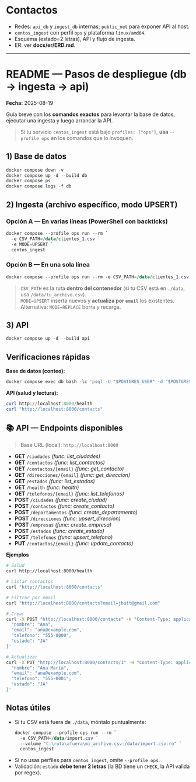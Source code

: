 # Contactos

- Redes: `api_db` y `ingest_db` internas; `public_net` para exponer API al host.
- `centos_ingest` con perfil `ops` y plataforma `linux/amd64`.
- Esquema (estado=2 letras), API y flujo de ingesta.
- ER: ver **docs/er/ERD.md**.

---

# README — Pasos de despliegue (db → ingesta → api)

**Fecha:** 2025-08-19

Guía breve con los **comandos exactos** para levantar la base de datos, ejecutar una ingesta y luego arrancar la API.

> Si tu servicio `centos_ingest` está bajo `profiles: ["ops"]`, **usa** `--profile ops` en los comandos que lo invoquen.

## 1) Base de datos
```powershell
docker compose down -v
docker compose up -d --build db
docker compose ps
docker compose logs -f db
```

## 2) Ingesta (archivo específico, modo UPSERT)
### Opción A — En varias líneas (PowerShell con backticks)
```powershell
docker compose --profile ops run --rm `
  -e CSV_PATH=/data/clientes_1.csv `
  -e MODE=UPSERT `
  centos_ingest
```
### Opción B — En una sola línea
```powershell
docker compose --profile ops run --rm -e CSV_PATH=/data/clientes_1.csv -e MODE=UPSERT centos_ingest
```
> `CSV_PATH` es la ruta **dentro del contenedor** (si tu CSV está en `./data`, usa `/data/tu_archivo.csv`).  
> `MODE=UPSERT` inserta nuevos y **actualiza por `email`** los existentes. Alternativa: `MODE=REPLACE` borra y recarga.

## 3) API
```powershell
docker compose up -d --build api
```

## Verificaciones rápidas

**Base de datos (conteo):**
```powershell
docker compose exec db bash -lc 'psql -U "$POSTGRES_USER" -d "$POSTGRES_DB" -c "SELECT COUNT(*) AS contactos FROM public.contacto;"'
```

**API (salud y lectura):**
```powershell
curl http://localhost:8000/health
curl "http://localhost:8000/contacts"
```

## 📚 API — Endpoints disponibles

> Base URL (local): `http://localhost:8000`

- **GET** `/ciudades`  _(func: list_ciudades)_
- **GET** `/contactos`  _(func: list_contactos)_
- **GET** `/contactos/{email}`  _(func: get_contacto)_
- **GET** `/direcciones/{email}`  _(func: get_direccion)_
- **GET** `/estados`  _(func: list_estados)_
- **GET** `/health`  _(func: health)_
- **GET** `/telefonos/{email}`  _(func: list_telefonos)_
- **POST** `/ciudades`  _(func: create_ciudad)_
- **POST** `/contactos`  _(func: create_contacto)_
- **POST** `/departamentos`  _(func: create_departamento)_
- **POST** `/direcciones`  _(func: upsert_direccion)_
- **POST** `/empresas`  _(func: create_empresa)_
- **POST** `/estados`  _(func: create_estado)_
- **POST** `/telefonos`  _(func: upsert_telefono)_
- **PUT** `/contactos/{email}`  _(func: update_contacto)_

**Ejemplos**
```bash
# Salud
curl http://localhost:8000/health

# Listar contactos
curl "http://localhost:8000/contacts"

# Filtrar por email
curl "http://localhost:8000/contacts?email=jbutt@gmail.com"

# Crear
curl -X POST "http://localhost:8000/contacts" -H "Content-Type: application/json" -d '{
  "nombre": "Ana",
  "email": "ana@example.com",
  "telefono": "555-0000",
  "estado": "JA"
}'

# Actualizar
curl -X PUT "http://localhost:8000/contacts/1" -H "Content-Type: application/json" -d '{
  "nombre": "Ana María",
  "email": "ana@example.com",
  "telefono": "555-0001",
  "estado": "JA"
}'
```

## Notas útiles
- Si tu CSV está fuera de `./data`, móntalo puntualmente:
  ```powershell
  docker compose --profile ops run --rm `
    -e CSV_PATH=/data/import.csv `
    --volume "C:\ruta\afuera\mi_archivo.csv:/data/import.csv:ro" `
    centos_ingest
  ```
- Si no usas perfiles para `centos_ingest`, omite `--profile ops`.
- Validación: `estado` **debe tener 2 letras** (la BD tiene un `CHECK`, la API valida por regex).
